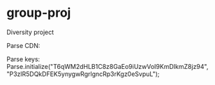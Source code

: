 # group-proj
Diversity project

Parse CDN: <script src="//www.parsecdn.com/js/parse-1.6.2.min.js"></script>

Parse keys: Parse.initialize("T6qWM2dHLB1C8z8GaEo9iUzwVoI9KmDIkmZ8jz94", "P3zlR5DQkDFEK5ynygwRgrlgncRp3rKgz0eSvpuL");

